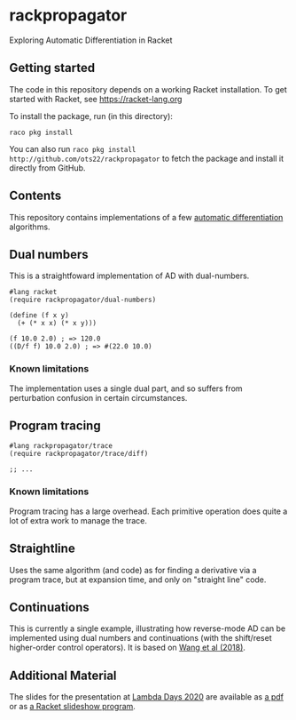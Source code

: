 # rackpropagator
Exploring Automatic Differentiation in Racket

## Getting started

The code in this repository depends on a working Racket installation.
To get started with Racket, see https://racket-lang.org

To install the package, run (in this directory):

`raco pkg install`

You can also run
`raco pkg install http://github.com/ots22/rackpropagator`
to fetch the package and install it directly from GitHub.

## Contents

This repository contains implementations of a few [automatic
differentiation](https://en.wikipedia.org/wiki/Automatic_differentiation)
algorithms.

## Dual numbers

This is a straightfoward implementation of AD with dual-numbers.

```racket
#lang racket
(require rackpropagator/dual-numbers)

(define (f x y)
  (+ (* x x) (* x y)))

(f 10.0 2.0) ; => 120.0
((D/f f) 10.0 2.0) ; => #(22.0 10.0)
```

### Known limitations
The implementation uses a single dual part, and so suffers from
perturbation confusion in certain circumstances.


## Program tracing

```racket
#lang rackpropagator/trace
(require rackpropagator/trace/diff)

;; ...
```

### Known limitations

Program tracing has a large overhead. Each primitive operation does
quite a lot of extra work to manage the trace.

## Straightline

Uses the same algorithm (and code) as for finding a derivative via a
program trace, but at expansion time, and only on "straight line"
code.

## Continuations

This is currently a single example, illustrating how reverse-mode AD
can be implemented using dual numbers and continuations (with the
shift/reset higher-order control operators).  It is based on [Wang et
al (2018)](https://arxiv.org/abs/1803.10228).


## Additional Material

The slides for the presentation at
[Lambda Days 2020](https://www.lambdadays.org/lambdadays2020)
are available as
[a pdf](https://github.com/ots22/rackpropagator/tree/master/talk/slides-lambda-days.pdf)
or as
[a Racket slideshow program](https://github.com/ots22/rackpropagator/tree/master/talk/slides-lambda-days.rkt).
